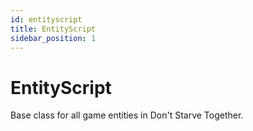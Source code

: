 ```yaml
---
id: entityscript
title: EntityScript
sidebar_position: 1
---
```


# EntityScript

Base class for all game entities in Don't Starve Together. 